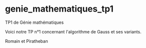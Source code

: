 # genie_mathematiques_tp1
TP1 de Génie mathématiques

Voici notre TP n°1 concernant l'algorithme de Gauss et ses variants.

Romain et Piratheban
